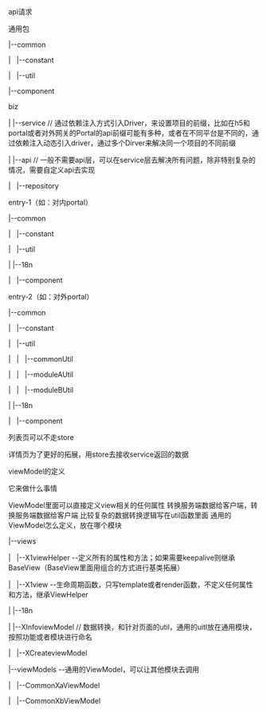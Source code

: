 api请求


通用包


|--common

|   |--constant

|   |--util

|--component


biz

|   |--service // 通过依赖注入方式引入Driver，来设置项目的前缀，比如在h5和portal或者对外网关的Portal的api前缀可能有多种，或者在不同平台是不同的，通过依赖注入动态引入driver，通过多个Dirver来解决同一个项目的不同前缀

|   |--api // 一般不需要api层，可以在service层去解决所有问题，除非特别复杂的情况，需要自定义api去实现

|   |--repository


entry-1（如：对内portal）

|--common

|   |--constant

|   |--util

|   |--18n

|   |--component





entry-2（如：对外portal）

|--common

|   |--constant

|   |--util

|   |   |--commonUtil

|   |   |--moduleAUtil

|   |   |--moduleBUtil

|   |--18n

|   |--component





列表页可以不走store

详情页为了更好的拓展，用store去接收service返回的数据





viewModel的定义

它来做什么事情

ViewModel里面可以直接定义view相关的任何属性
转换服务端数据给客户端，转换服务端数据给客户端
比较复杂的数据转换逻辑写在util函数里面
通用的ViewModel怎么定义，放在哪个模块

|--views

|   |--X1viewHelper --定义所有的属性和方法；如果需要keepalive则继承BaseView（BaseView里面用组合的方式进行基类拓展）

|   |--X1view --生命周期函数，只写template或者render函数，不定义任何属性和方法，继承ViewHelper

|   |--18n

|   |--XInfoviewModel // 数据转换，和针对页面的util，通用的uitl放在通用模块，按照功能或者模块进行命名

|   |--XCreateviewModel


|--viewModels --通用的ViewModel，可以让其他模块去调用

|   |--CommonXaViewModel

|   |--CommonXbViewModel










